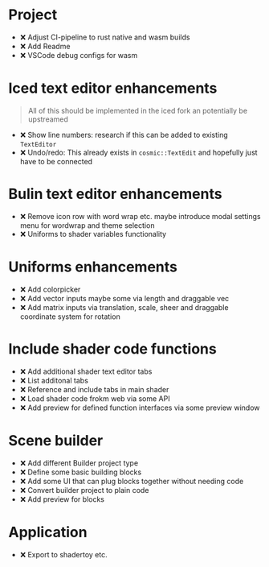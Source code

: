 # Project
- ❌ Adjust CI-pipeline to rust native and wasm builds
- ❌ Add Readme 
- ❌ VSCode debug configs for wasm

# Iced text editor enhancements
>All of this should be implemented in the iced fork an potentially be upstreamed
- ❌ Show line numbers: research if this can be added to existing `TextEditor`
- ❌ Undo/redo: This already exists in `cosmic::TextEdit` and hopefully just have to be connected

# Bulin text editor enhancements
- ❌ Remove icon row with word wrap etc. maybe introduce modal settings menu for wordwrap and theme selection
- ❌ Uniforms to shader variables functionality

# Uniforms enhancements
- ❌ Add colorpicker
- ❌ Add vector inputs maybe some via length and draggable vec
- ❌ Add matrix inputs via translation, scale, sheer and draggable coordinate system for rotation

# Include shader code functions
- ❌ Add additional shader text editor tabs
- ❌ List additonal tabs
- ❌ Reference and include tabs in main shader
- ❌ Load shader code frokm web via some API
- ❌ Add preview for defined function interfaces via some preview window

# Scene builder
- ❌ Add different Builder project type
- ❌ Define some basic building blocks
- ❌ Add some UI that can plug blocks together without needing code
- ❌ Convert builder project to plain code
- ❌ Add preview for blocks

# Application
- ❌ Export to shadertoy etc.
